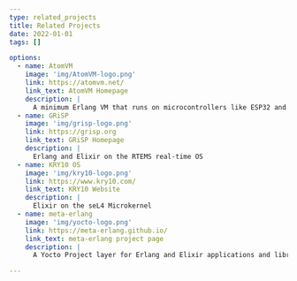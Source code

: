 ```yaml
---
type: related_projects
title: Related Projects
date: 2022-01-01
tags: []

options:
  - name: AtomVM
    image: 'img/AtomVM-logo.png'
    link: https://atomvm.net/
    link_text: AtomVM Homepage
    description: |
      A minimum Erlang VM that runs on microcontrollers like ESP32 and STM32 devices
  - name: GRiSP
    image: 'img/grisp-logo.png'
    link: https://grisp.org
    link_text: GRiSP Homepage
    description: |
      Erlang and Elixir on the RTEMS real-time OS
  - name: KRY10 OS
    image: 'img/kry10-logo.png'
    link: https://www.kry10.com/
    link_text: KRY10 Website
    description: |
      Elixir on the seL4 Microkernel
  - name: meta-erlang
    image: 'img/yocto-logo.png'
    link: https://meta-erlang.github.io/
    link_text: meta-erlang project page
    description: |
      A Yocto Project layer for Erlang and Elixir applications and libraries

---
```


